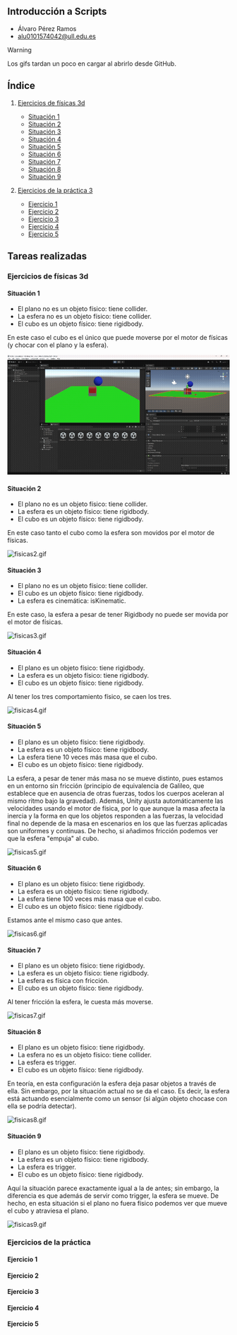 ## Introducción a Scripts
* Álvaro Pérez Ramos
* alu0101574042@ull.edu.es

> [!WARNING]  
> Los gifs tardan un poco en cargar al abrirlo desde GitHub.

## Índice <div id='indice'/>
1. [Ejercicios de físicas 3d](#fisicas)
	* [Situación 1](#fisicas1)
	* [Situación 2](#fisicas2)
	* [Situación 3](#fisicas3)
	* [Situación 4](#fisicas4)
	* [Situación 5](#fisicas5)
	* [Situación 6](#fisicas6)
	* [Situación 7](#fisicas7)
	* [Situación 8](#fisicas8)
	* [Situación 9](#fisicas9)

2. [Ejercicios de la práctica 3](#practica)
	* [Ejercicio 1](#uno)
	* [Ejercicio 2](#dos)
	* [Ejercicio 3](#tres)
	* [Ejercicio 4](#cuatro)
	* [Ejercicio 5](#cinco)

## Tareas realizadas

### Ejercicios de físicas 3d <div id='fisicas'/>

#### Situación 1 <div id='fisicas1'/>

* El plano no es un objeto físico: tiene collider.
* La esfera no es un objeto físico: tiene collider.
* El cubo es un objeto físico: tiene rigidbody.

En este caso el cubo es el único que puede moverse por el motor de físicas (y chocar con el plano y la esfera).

![fisicas1.gif](./gif/fisicas/Situacion1.gif)    

#### Situación 2 <div id='fisicas2'/>

* El plano no es un objeto físico: tiene collider.
* La esfera es un objeto físico: tiene rigidbody.
* El cubo es un objeto físico: tiene rigidbody.

En este caso tanto el cubo como la esfera son movidos por el motor de físicas.

![fisicas2.gif](./gifs/fisicas/Situacion2.gif)    

#### Situación 3 <div id='fisicas3'/>

* El plano no es un objeto físico: tiene collider.
* El cubo es un objeto físico: tiene rigidbody.
* La esfera es cinemática: isKinematic.

En este caso, la esfera a pesar de tener Rigidbody no puede ser movida por el motor de físicas.

![fisicas3.gif](./gifs/fisicas/Situacion3.gif)   

#### Situación 4 <div id='fisicas4'/>

* El plano es un objeto físico: tiene rigidbody.
* La esfera es un objeto físico: tiene rigidbody.
* El cubo es un objeto físico: tiene rigidbody.

Al tener los tres comportamiento físico, se caen los tres.

![fisicas4.gif](./gifs/fisicas/Situacion4.gif)    

#### Situación 5 <div id='fisicas5'/>

* El plano es un objeto físico: tiene rigidbody.
* La esfera es un objeto físico: tiene rigidbody.
* La esfera tiene 10 veces más masa que el cubo. 
* El cubo es un objeto físico: tiene rigidbody.

La esfera, a pesar de tener más masa no se mueve distinto, pues estamos en un entorno sin fricción (principio de equivalencia de Galileo, que establece que en ausencia de otras fuerzas, todos los cuerpos aceleran al mismo ritmo bajo la gravedad). Además, Unity ajusta automáticamente las velocidades usando el motor de física, por lo que aunque la masa afecta la inercia y la forma en que los objetos responden a las fuerzas, la velocidad final no depende de la masa en escenarios en los que las fuerzas aplicadas son uniformes y continuas. De hecho, si añadimos fricción podemos ver que la esfera "empuja" al cubo.

![fisicas5.gif](./gifs/fisicas/Situacion5.gif)  

#### Situación 6 <div id='fisicas6'/>

* El plano es un objeto físico: tiene rigidbody.
* La esfera es un objeto físico: tiene rigidbody.
* La esfera tiene 100 veces más masa que el cubo. 
* El cubo es un objeto físico: tiene rigidbody.

Estamos ante el mismo caso que antes.

![fisicas6.gif](./gifs/fisicas/Situacion6.gif)    

#### Situación 7 <div id='fisicas7'/>

* El plano es un objeto físico: tiene rigidbody.
* La esfera es un objeto físico: tiene rigidbody.
* La esfera es física con fricción.
* El cubo es un objeto físico: tiene rigidbody.

Al tener fricción la esfera, le cuesta más moverse.

![fisicas7.gif](./gifs/fisicas/Situacion7.gif)   

#### Situación 8 <div id='fisicas8'/>

* El plano es un objeto físico: tiene rigidbody.
* La esfera no es un objeto físico: tiene collider.
* La esfera es trigger.
* El cubo es un objeto físico: tiene rigidbody.

En teoría, en esta configuración la esfera deja pasar objetos a través de ella. Sin embargo, por la situación actual no se da el caso. Es decir, la esfera está actuando esencialmente como un sensor (si algún objeto chocase con ella se podría detectar).

![fisicas8.gif](./gifs/fisicas/Situacion8.gif)    

#### Situación 9 <div id='fisicas9'/>

* El plano es un objeto físico: tiene rigidbody.
* La esfera es un objeto físico: tiene rigidbody.
* La esfera es trigger.
* El cubo es un objeto físico: tiene rigidbody.

Aquí la situación parece exactamente igual a la de antes; sin embargo, la diferencia es que además de servir como trigger, la esfera se mueve. De hecho, en esta situación si el plano no fuera físico podemos ver que mueve el cubo y atraviesa el plano.

![fisicas9.gif](./gifs/fisicas/Situacion9.gif)

### Ejercicios de la práctica <div id='practica'/>

#### Ejercicio 1 <div id='uno'/>

#### Ejercicio 2 <div id='dos'/>

#### Ejercicio 3 <div id='tres'/>

#### Ejercicio 4 <div id='cuatro'/>

#### Ejercicio 5 <div id='cinco'/>
